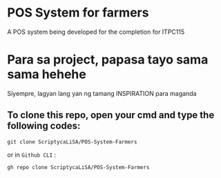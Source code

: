 # POS System for farmers
A POS system being developed for the completion for ITPC115
# Para sa project, papasa tayo sama sama hehehe
Siyempre, lagyan lang yan ng tamang INSPIRATION para maganda
## To clone this repo, open your cmd and type the following codes:
```
git clone ScriptycaLiSA/POS-System-Farmers
```
or in `Github CLI` :
```
gh repo clone ScriptycaLiSA/POS-System-Farmers
```
